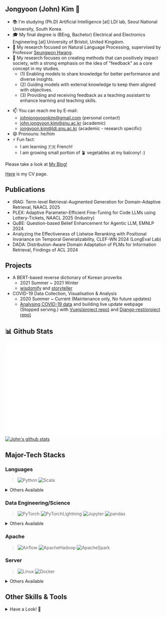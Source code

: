 ## Jongyoon (John) Kim  👋
<!-- [![readmeplants](https://readmeplants.com/get?name=ArtemisDicoTiar&planet=eclipse&plant=blossomTree&nameTag=blackNameTag&ground=hill&background=black)](https://github.com/devxb/readmeplants) -->
- 📚 I'm studying (Ph.D) Artificial Intelligence [at] LDI lab, Seoul National University, South Korea.
- 🎓 My final degree is (BEng, Bachelor) Electrical and Electronics Engineering [at] University of Bristol, United Kingdom.
- 📝 My research focused on Natural Language Processing, supervised by Professor [Seungwon Hwang](https://seungwonh.github.io/).
- 🔭 My research focuses on creating methods that can positively impact society, with a strong emphasis on the idea of "feedback" as a core concept in my studies.
  - (1) Enabling models to share knowledge for better performance and diverse insights.
  - (2) Guiding models with external knowledge to keep them aligned with objectives.
  - (3) Providing and receiving feedback as a teaching assistant to enhance learning and teaching skills.
<!-- - 💬 Ask me about any question related to my project! :) -->
- 📫 You can reach me by E-mail: 
  - johnjongyoonkim@gmail.com (personal contact)
  - john.jongyoon.kim@snu.ac.kr (academic)
  - jongyoon.kim@ldi.snu.ac.kr (academic - research specific)
- 😄 Pronouns: he/him
- ⚡ Fun fact:
  - I am learning 🇫🇷 French!
  - I am growing small portion of 🪴 vegetables at my balcony! :)
<!-- - I haven't cut my hair for a year now! XD and now I have cut it -->

Please take a look at [My Blog!](https://artemisdicotiar.github.io/)

[Here](https://artemisdicotiar.github.io/cv.html) is my CV page.
## Publications
* tRAG: Term-level Retrieval-Augmented Generation for Domain-Adaptive Retrieval, NAACL 2025
* PLEX: Adaptive Parameter-Efficient Fine-Tuning for Code LLMs using Lottery-Tickets, NAACL 2025 (Industry)
* QuBE: Question-based Belief Enhancement for Agentic LLM, EMNLP 2024
* Analyzing the Effectiveness of Listwise Reranking with Positional Invariance on Temporal Generalizability, CLEF-WN 2024 (LongEval Lab)
* DADA: Distribution-Aware Domain Adaptation of PLMs for Information Retrieval, Findings of ACL 2024

## Projects
* A BERT-based reverse dictionary of Korean proverbs 
  * 2021 Summer ~ 2021 Winter
  * [wisdomify](https://github.com/eubinecto/wisdomify) and [storyteller](https://github.com/ArtemisDicoTiar/storyteller)
* COVID-19 Data Collection, Visualisation & Analysis 
  * 2020 Summer ~ Current (Maintenance only, No future updates)
  * [Analysing COVID-19 data](https://github.com/ArtemisDicoTiar/MEDIC) and building live update webpage (Stopped serving.) with [Vuejs(project repo)](https://github.com/ArtemisDicoTiar/winery/tree/feature/10) and [Django-rest(project repo)](https://github.com/ArtemisDicoTiar/covid_data_blog)

## 📊 Github Stats
<!-- ![John's github stats trans overview](https://github.com/ArtemisDicoTiar/github-stats-transparent/blob/output/generated/overview.svg) -->
![John's github stats trans lang](https://github.com/ArtemisDicoTiar/github-stats-transparent/blob/output/generated/languages.svg) [![John's github stats](https://github-readme-stats.vercel.app/api?username=ArtemisDicoTiar&count_private=true&show_icons=true&theme=apprentice)](https://github.com/anuraghazra/github-readme-stats)

## Major-Tech Stacks
### Languages 
> <img alt="Python" src ="https://img.shields.io/badge/Python-3776AB.svg?&style=for-the-badge&logo=Python&logoColor=white"/> <img alt="Scala" src ="https://img.shields.io/badge/Scala-DC322F.svg?&style=for-the-badge&logo=Scala&logoColor=white"/> 
<details><summary>Others Available</summary><blockquote>
<img alt="JavaScript" src ="https://img.shields.io/badge/JavaScript-F7DF1E.svg?&style=for-the-badge&logo=JavaScript&logoColor=white"/> <img alt="Java" src ="https://img.shields.io/badge/Java-007396.svg?&style=for-the-badge&logo=Java&logoColor=white"/> <img alt="C" src ="https://img.shields.io/badge/C-A8B9CC.svg?&style=for-the-badge&logo=C&logoColor=white"/> <img alt="C++" src ="https://img.shields.io/badge/C++-00599C.svg?&style=for-the-badge&logo=C%2B%2B&logoColor=white"/> 
</blockquote></details>

### Data Engineering/Science
> <img alt="PyTorch" src ="https://img.shields.io/badge/PyTorch-EE4C2C.svg?&style=for-the-badge&logo=PyTorch&logoColor=white"/> <img alt="PyTorchLightning" src ="https://img.shields.io/badge/PyTorchLightning-792EE5.svg?&style=for-the-badge&logo=PyTorchLightning&logoColor=white"/> <img alt="Jupyter" src ="https://img.shields.io/badge/Jupyter-F37626.svg?&style=for-the-badge&logo=Jupyter&logoColor=white"/> <img alt="pandas" src ="https://img.shields.io/badge/pandas-150458.svg?&style=for-the-badge&logo=pandas&logoColor=white"/>
<details><summary>Others Available</summary><blockquote>
<img alt="Elastic" src ="https://img.shields.io/badge/Elastic-005571.svg?&style=for-the-badge&logo=Elastic&logoColor=white"/> <img alt="ElasticCloud" src ="https://img.shields.io/badge/ElasticCloud-005571.svg?&style=for-the-badge&logo=ElasticCloud&logoColor=white"/> <img alt="Elasticsearch" src ="https://img.shields.io/badge/Elasticsearch-005571.svg?&style=for-the-badge&logo=Elasticsearch&logoColor=white"/> <img alt="ElasticStack" src ="https://img.shields.io/badge/ElasticStack-005571.svg?&style=for-the-badge&logo=ElasticStack&logoColor=white"/> <img alt="GoogleColab" src ="https://img.shields.io/badge/GoogleColab-F9AB00.svg?&style=for-the-badge&logo=GoogleColab&logoColor=white"/> 
<img alt="NumPy" src ="https://img.shields.io/badge/NumPy-013243.svg?&style=for-the-badge&logo=NumPy&logoColor=white"/>  <img alt="OpenCV" src ="https://img.shields.io/badge/OpenCV-5C3EE8.svg?&style=for-the-badge&logo=OpenCV&logoColor=white"/>  <img alt="scikit-learn" src ="https://img.shields.io/badge/scikitlearn-F7931E.svg?&style=for-the-badge&logo=scikit-learn&logoColor=white"/> <img alt="SciPy" src ="https://img.shields.io/badge/SciPy-8CAAE6.svg?&style=for-the-badge&logo=SciPy&logoColor=white"/> <img alt="TensorFlow" src ="https://img.shields.io/badge/TensorFlow-FF6F00.svg?&style=for-the-badge&logo=TensorFlow&logoColor=white"/>
</blockquote></details>

### Apache
> <img alt="Airflow" src ="https://img.shields.io/badge/Airflow-017CEE.svg?&style=for-the-badge&logo=ApacheAirflow&logoColor=white"/> <img alt="ApacheHadoop" src ="https://img.shields.io/badge/Hadoop-66CCFF.svg?&style=for-the-badge&logo=ApacheHadoop&logoColor=white"/> <img alt="ApacheSpark" src ="https://img.shields.io/badge/Spark-E25A1C.svg?&style=for-the-badge&logo=ApacheSpark&logoColor=white"/> 

### Server
> <img alt="Linux" src ="https://img.shields.io/badge/Linux-FCC624.svg?&style=for-the-badge&logo=Linux&logoColor=white"/> <img alt="Docker" src ="https://img.shields.io/badge/Docker-2496ED.svg?&style=for-the-badge&logo=Docker&logoColor=white"/> 
<details><summary>Others Available</summary><blockquote>
<img alt="Debian" src ="https://img.shields.io/badge/Debian-A81D33.svg?&style=for-the-badge&logo=Debian&logoColor=white"/>  <img alt="Ansible" src ="https://img.shields.io/badge/Ansible-EE0000.svg?&style=for-the-badge&logo=Ansible&logoColor=white"/> <img alt="Jenkins" src ="https://img.shields.io/badge/Jenkins-D24939.svg?&style=for-the-badge&logo=Jenkins&logoColor=white"/> <img alt="NGINX" src ="https://img.shields.io/badge/NGINX-009639.svg?&style=for-the-badge&logo=NGINX&logoColor=white"/> <img alt="ngrok" src ="https://img.shields.io/badge/ngrok-1F1E37.svg?&style=for-the-badge&logo=ngrok&logoColor=white"/> 
</blockquote></details>


## Other Skills & Tools
<details><summary>Have a Look! 👀</summary><blockquote>

### IDEs/tools
> <img alt="IntellijIDEA" src ="https://img.shields.io/badge/IntellijIDEA-000000.svg?&style=for-the-badge&logo=IntellijIDEA&logoColor=white"/> <img alt="PyCharm" src ="https://img.shields.io/badge/PyCharm-000000.svg?&style=for-the-badge&logo=PyCharm&logoColor=white"/> <img alt="iTerm2" src ="https://img.shields.io/badge/iTerm2-000000.svg?&style=for-the-badge&logo=iTerm2&logoColor=white"/>
<details><summary>Others Available</summary><blockquote>
<img alt="DataGrip" src ="https://img.shields.io/badge/DataGrip-000000.svg?&style=for-the-badge&logo=DataGrip&logoColor=white"/> <img alt="Git" src ="https://img.shields.io/badge/Git-F05032.svg?&style=for-the-badge&logo=Git&logoColor=white"/> <img alt="GitLFS" src ="https://img.shields.io/badge/GitLFS-F64935.svg?&style=for-the-badge&logo=GitLFS&logoColor=white"/> <img alt="GitHub" src ="https://img.shields.io/badge/GitHub-181717.svg?&style=for-the-badge&logo=GitHub&logoColor=white"/> <img alt="GNUBash" src ="https://img.shields.io/badge/GNUBash-4EAA25.svg?&style=for-the-badge&logo=GNUBash&logoColor=white"/>   <img alt="Postman" src ="https://img.shields.io/badge/Postman-FF6C37.svg?&style=for-the-badge&logo=Postman&logoColor=white"/>  <img alt="VisualStudioCode" src ="https://img.shields.io/badge/VisualStudioCode-007ACC.svg?&style=for-the-badge&logo=VisualStudioCode&logoColor=white"/>
</blockquote></details>


### Web > Front
> <img alt="Vue.js" src ="https://img.shields.io/badge/Vue.js-4FC08D.svg?&style=for-the-badge&logo=Vue.js&logoColor=white"/> <img alt="React" src ="https://img.shields.io/badge/React-61DAFB.svg?&style=for-the-badge&logo=React&logoColor=white"/> 
<details><summary>Others Available</summary><blockquote>
<img alt="CSS3" src ="https://img.shields.io/badge/CSS3-1572B6.svg?&style=for-the-badge&logo=CSS3&logoColor=white"/> <img alt="D3" src ="https://img.shields.io/badge/D3.js-F9A03C.svg?&style=for-the-badge&logo=D3.js&logoColor=white"/> <img alt="Expo" src ="https://img.shields.io/badge/Expo-000020.svg?&style=for-the-badge&logo=Expo&logoColor=white"/> <img alt="HTML5" src ="https://img.shields.io/badge/HTML5-E34F26.svg?&style=for-the-badge&logo=HTML5&logoColor=white"/>  <img alt="Vuetify" src ="https://img.shields.io/badge/Vuetify-1867C0.svg?&style=for-the-badge&logo=Vuetify&logoColor=white"/> 
</blockquote></details>

### Web > Back
> <img alt="Django" src ="https://img.shields.io/badge/Django-092E20.svg?&style=for-the-badge&logo=Django&logoColor=white"/> <img alt="Flask" src ="https://img.shields.io/badge/Flask-000000.svg?&style=for-the-badge&logo=Flask&logoColor=white"/> <img alt="MariaDB" src ="https://img.shields.io/badge/MariaDB-003545.svg?&style=for-the-badge&logo=MariaDB&logoColor=white"/> <img alt="MySQL" src ="https://img.shields.io/badge/MySQL-4479A1.svg?&style=for-the-badge&logo=MySQL&logoColor=white"/> <img alt="Spring" src ="https://img.shields.io/badge/Spring-6DB33F.svg?&style=for-the-badge&logo=Spring&logoColor=white"/> 

### Web > Design
<img alt="Figma" src ="https://img.shields.io/badge/Figma-F24E1E.svg?&style=for-the-badge&logo=Figma&logoColor=white"/> <img alt="FontAwesome" src ="https://img.shields.io/badge/FontAwesome-339AF0.svg?&style=for-the-badge&logo=FontAwesome&logoColor=white"/> 

### Cloud Platforms
<img alt="GoogleCloud" src ="https://img.shields.io/badge/GoogleCloud-4285F4.svg?&style=for-the-badge&logo=GoogleCloud&logoColor=white"/>

### Hardware
<img alt="Arduino" src ="https://img.shields.io/badge/Arduino-00979D.svg?&style=for-the-badge&logo=Arduino&logoColor=white"/>
</blockquote></details>






